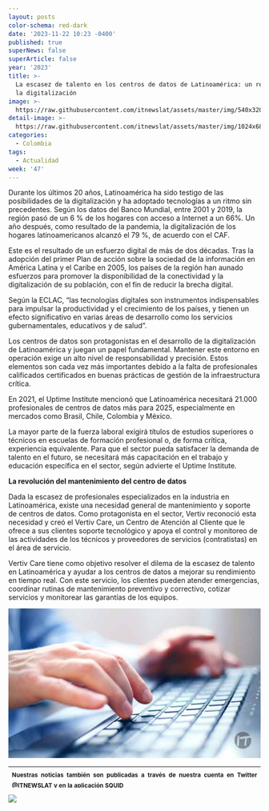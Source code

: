 ```yaml
---
layout: posts
color-schema: red-dark
date: '2023-11-22 10:23 -0400'
published: true
superNews: false
superArticle: false
year: '2023'
title: >-
  La escasez de talento en los centros de datos de Latinoamérica: un reto para
  la digitalización
image: >-
  https://raw.githubusercontent.com/itnewslat/assets/master/img/540x320/Trabajo-Teclado-p.jpg
detail-image: >-
  https://raw.githubusercontent.com/itnewslat/assets/master/img/1024x680/Trabajo-Teclado-g.jpg
categories:
  - Colombia
tags:
  - Actualidad
week: '47'
---
```


Durante los últimos 20 años, Latinoamérica ha sido testigo de las posibilidades de la digitalización y ha adoptado tecnologías a un ritmo sin precedentes. Según los datos del Banco Mundial, entre 2001 y 2019, la región pasó de un 6 % de los hogares con acceso a Internet a un 66%. Un año después, como resultado de la pandemia, la digitalización de los hogares latinoamericanos alcanzó el 79 %, de acuerdo con el CAF.

Este es el resultado de un esfuerzo digital de más de dos décadas. Tras la adopción del primer Plan de acción sobre la sociedad de la información en América Latina y el Caribe en 2005, los países de la región han aunado esfuerzos para promover la disponibilidad de la conectividad y la digitalización de su población, con el fin de reducir la brecha digital.

Según la ECLAC, “las tecnologías digitales son instrumentos indispensables para impulsar la productividad y el crecimiento de los países, y tienen un efecto significativo en varias áreas de desarrollo como los servicios gubernamentales, educativos y de salud”.

Los centros de datos son protagonistas en el desarrollo de la digitalización de Latinoamérica y juegan un papel fundamental. Mantener este entorno en operación exige un alto nivel de responsabilidad y precisión. Estos elementos son cada vez más importantes debido a la falta de profesionales calificados certificados en buenas prácticas de gestión de la infraestructura crítica.

En 2021, el Uptime Institute mencionó que Latinoamérica necesitará 21.000 profesionales de centros de datos más para 2025, especialmente en mercados como Brasil, Chile, Colombia y México.

La mayor parte de la fuerza laboral exigirá títulos de estudios superiores o técnicos en escuelas de formación profesional o, de forma crítica, experiencia equivalente. Para que el sector pueda satisfacer la demanda de talento en el futuro, se necesitará más capacitación en el trabajo y educación específica en el sector, según advierte el Uptime Institute.

**La revolución del mantenimiento del centro de datos**

Dada la escasez de profesionales especializados en la industria en Latinoamérica, existe una necesidad general de mantenimiento y soporte de centros de datos. Como protagonista en el sector, Vertiv reconoció esta necesidad y creó el Vertiv Care, un Centro de Atención al Cliente que le ofrece a sus clientes soporte tecnológico y apoya el control y monitoreo de las actividades de los técnicos y proveedores de servicios (contratistas) en el área de servicio.

Vertiv Care tiene como objetivo resolver el dilema de la escasez de talento en Latinoamérica y ayudar a los centros de datos a mejorar su rendimiento en tiempo real. Con este servicio, los clientes pueden atender emergencias, coordinar rutinas de mantenimiento preventivo y correctivo, cotizar servicios y monitorear las garantías de los equipos.

![](https://raw.githubusercontent.com/itnewslat/assets/master/img/540x320/Trabajo-Teclado-p.jpg)

<table style="height: 42px;" width="569">
<tbody>
<tr>
<td style="text-align: justify;"><sub><strong>Nuestras noticias también son publicadas a través de nuestra cuenta en Twitter <a href="https://twitter.com/itnewslat?lang=es">@ITNEWSLAT</a> y en la aplicación <a href="https://squidapp.co/en/">SQUID</a></strong></sub></td>
</tr>
</tbody>
</table>

<img src="https://tracker.metricool.com/c3po.jpg?hash=56f88a41e39ab42c063cc51676587a04"/>